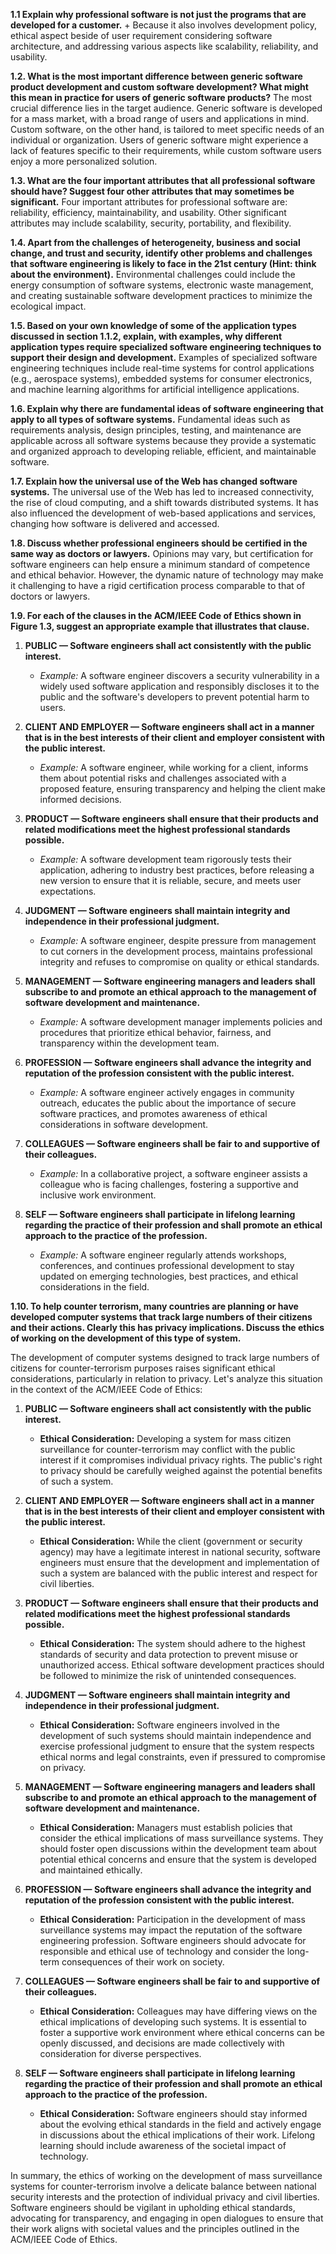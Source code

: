 **1.1 Explain why professional software is not just the programs that are developed for a customer.**
	+ Because it also involves development policy, ethical aspect beside of user requirement considering software architecture, and addressing various aspects like scalability, reliability, and usability.

**1.2. What is the most important difference between generic software product development and custom software development? What might this mean in practice for users of generic software products?**
	The most crucial difference lies in the target audience. Generic software is developed for a mass market, with a broad range of users and applications in mind. Custom software, on the other hand, is tailored to meet specific needs of an individual or organization. Users of generic software might experience a lack of features specific to their requirements, while custom software users enjoy a more personalized solution.

**1.3. What are the four important attributes that all professional software should have? Suggest four other attributes that may sometimes be significant.**
	Four important attributes for professional software are: reliability, efficiency, maintainability, and usability. Other significant attributes may include scalability, security, portability, and flexibility.

**1.4. Apart from the challenges of heterogeneity, business and social change, and trust and security, identify other problems and challenges that software engineering is likely to face in the 21st century (Hint: think about the environment).**
	Environmental challenges could include the energy consumption of software systems, electronic waste management, and creating sustainable software development practices to minimize the ecological impact.

**1.5. Based on your own knowledge of some of the application types discussed in section 1.1.2, explain, with examples, why different application types require specialized software engineering techniques to support their design and development.**
	Examples of specialized software engineering techniques include real-time systems for control applications (e.g., aerospace systems), embedded systems for consumer electronics, and machine learning algorithms for artificial intelligence applications.

**1.6. Explain why there are fundamental ideas of software engineering that apply to all types of software systems.**
	Fundamental ideas such as requirements analysis, design principles, testing, and maintenance are applicable across all software systems because they provide a systematic and organized approach to developing reliable, efficient, and maintainable software.

**1.7. Explain how the universal use of the Web has changed software systems.**
	The universal use of the Web has led to increased connectivity, the rise of cloud computing, and a shift towards distributed systems. It has also influenced the development of web-based applications and services, changing how software is delivered and accessed.

**1.8. Discuss whether professional engineers should be certified in the same way as doctors or lawyers.**
	Opinions may vary, but certification for software engineers can help ensure a minimum standard of competence and ethical behavior. However, the dynamic nature of technology may make it challenging to have a rigid certification process comparable to that of doctors or lawyers.

**1.9. For each of the clauses in the ACM/IEEE Code of Ethics shown in Figure 1.3, suggest an appropriate example that illustrates that clause.**
1. **PUBLIC — Software engineers shall act consistently with the public interest.**
    
    - _Example:_ A software engineer discovers a security vulnerability in a widely used software application and responsibly discloses it to the public and the software's developers to prevent potential harm to users.
2. **CLIENT AND EMPLOYER — Software engineers shall act in a manner that is in the best interests of their client and employer consistent with the public interest.**
    
    - _Example:_ A software engineer, while working for a client, informs them about potential risks and challenges associated with a proposed feature, ensuring transparency and helping the client make informed decisions.
3. **PRODUCT — Software engineers shall ensure that their products and related modifications meet the highest professional standards possible.**
    
    - _Example:_ A software development team rigorously tests their application, adhering to industry best practices, before releasing a new version to ensure that it is reliable, secure, and meets user expectations.
4. **JUDGMENT — Software engineers shall maintain integrity and independence in their professional judgment.**
    
    - _Example:_ A software engineer, despite pressure from management to cut corners in the development process, maintains professional integrity and refuses to compromise on quality or ethical standards.
5. **MANAGEMENT — Software engineering managers and leaders shall subscribe to and promote an ethical approach to the management of software development and maintenance.**
    
    - _Example:_ A software development manager implements policies and procedures that prioritize ethical behavior, fairness, and transparency within the development team.
6. **PROFESSION — Software engineers shall advance the integrity and reputation of the profession consistent with the public interest.**
    
    - _Example:_ A software engineer actively engages in community outreach, educates the public about the importance of secure software practices, and promotes awareness of ethical considerations in software development.
7. **COLLEAGUES — Software engineers shall be fair to and supportive of their colleagues.**
    
    - _Example:_ In a collaborative project, a software engineer assists a colleague who is facing challenges, fostering a supportive and inclusive work environment.
8. **SELF — Software engineers shall participate in lifelong learning regarding the practice of their profession and shall promote an ethical approach to the practice of the profession.**
    
    - _Example:_ A software engineer regularly attends workshops, conferences, and continues professional development to stay updated on emerging technologies, best practices, and ethical considerations in the field.


**1.10. To help counter terrorism, many countries are planning or have developed computer systems that track large numbers of their citizens and their actions. Clearly this has privacy implications. Discuss the ethics of working on the development of this type of system.**

The development of computer systems designed to track large numbers of citizens for counter-terrorism purposes raises significant ethical considerations, particularly in relation to privacy. Let's analyze this situation in the context of the ACM/IEEE Code of Ethics:

1. **PUBLIC — Software engineers shall act consistently with the public interest.**
    
    - **Ethical Consideration:** Developing a system for mass citizen surveillance for counter-terrorism may conflict with the public interest if it compromises individual privacy rights. The public's right to privacy should be carefully weighed against the potential benefits of such a system.
2. **CLIENT AND EMPLOYER — Software engineers shall act in a manner that is in the best interests of their client and employer consistent with the public interest.**
    
    - **Ethical Consideration:** While the client (government or security agency) may have a legitimate interest in national security, software engineers must ensure that the development and implementation of such a system are balanced with the public interest and respect for civil liberties.
3. **PRODUCT — Software engineers shall ensure that their products and related modifications meet the highest professional standards possible.**
    
    - **Ethical Consideration:** The system should adhere to the highest standards of security and data protection to prevent misuse or unauthorized access. Ethical software development practices should be followed to minimize the risk of unintended consequences.
4. **JUDGMENT — Software engineers shall maintain integrity and independence in their professional judgment.**
    
    - **Ethical Consideration:** Software engineers involved in the development of such systems should maintain independence and exercise professional judgment to ensure that the system respects ethical norms and legal constraints, even if pressured to compromise on privacy.
5. **MANAGEMENT — Software engineering managers and leaders shall subscribe to and promote an ethical approach to the management of software development and maintenance.**
    
    - **Ethical Consideration:** Managers must establish policies that consider the ethical implications of mass surveillance systems. They should foster open discussions within the development team about potential ethical concerns and ensure that the system is developed and maintained ethically.
6. **PROFESSION — Software engineers shall advance the integrity and reputation of the profession consistent with the public interest.**
    
    - **Ethical Consideration:** Participation in the development of mass surveillance systems may impact the reputation of the software engineering profession. Software engineers should advocate for responsible and ethical use of technology and consider the long-term consequences of their work on society.
7. **COLLEAGUES — Software engineers shall be fair to and supportive of their colleagues.**
    
    - **Ethical Consideration:** Colleagues may have differing views on the ethical implications of developing such systems. It is essential to foster a supportive work environment where ethical concerns can be openly discussed, and decisions are made collectively with consideration for diverse perspectives.
8. **SELF — Software engineers shall participate in lifelong learning regarding the practice of their profession and shall promote an ethical approach to the practice of the profession.**
    
    - **Ethical Consideration:** Software engineers should stay informed about the evolving ethical standards in the field and actively engage in discussions about the ethical implications of their work. Lifelong learning should include awareness of the societal impact of technology.

In summary, the ethics of working on the development of mass surveillance systems for counter-terrorism involve a delicate balance between national security interests and the protection of individual privacy and civil liberties. Software engineers should be vigilant in upholding ethical standards, advocating for transparency, and engaging in open dialogues to ensure that their work aligns with societal values and the principles outlined in the ACM/IEEE Code of Ethics.

